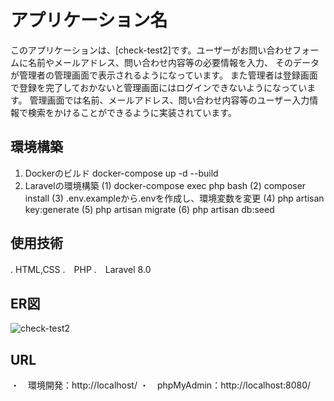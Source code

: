 # アプリケーション名
このアプリケーションは、[check-test2]です。ユーザーがお問い合わせフォームに名前やメールアドレス、問い合わせ内容等の必要情報を入力、
そのデータが管理者の管理画面で表示されるようになっています。
また管理者は登録画面で登録を完了しておかないと管理画面にはログインできないようになっています。
管理画面では名前、メールアドレス、問い合わせ内容等のユーザー入力情報で検索をかけることができるように実装されています。

## 環境構築
1. Dockerのビルド
   docker-compose up -d --build
2. Laravelの環境構築
(1) docker-compose exec php bash
(2) composer install
(3) .env.exampleから.envを作成し、環境変数を変更
(4) php artisan key:generate
(5) php artisan migrate
(6) php artisan db:seed

## 使用技術
.  HTML,CSS
.　PHP
.　Laravel 8.0

## ER図
![check-test2](https://github.com/Otsumu/check-test2/assets/155893944/df9e8eaf-e4d1-4609-9b72-5d96f09bb20f)


## URL
・　環境開発：http://localhost/
・　phpMyAdmin：http://localhost:8080/
